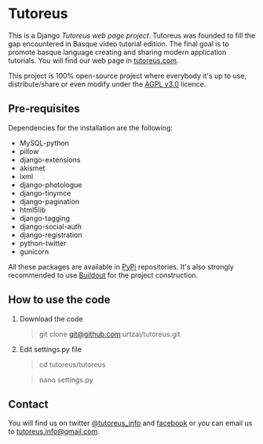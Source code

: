 Tutoreus
========

This is a Django *Tutoreus web page project*. Tutoreus was founded to fill the gap encountered in Basque video 
tutorial edition. The final goal is to promote basque language creating and sharing modern application tutorials. 
You will find our web page in [tutoreus.com](http://tutoreus.com).

This project is 100% open-source project where everybody it's up to use, distribute/share or even modify under the 
[AGPL v3.0](http://www.gnu.org/licenses/agpl-3.0.html#content) licence.

Pre-requisites
--------------

Dependencies for the installation are the following:

* MySQL-python
* pillow
* django-extensions
* akismet
* lxml
* django-photologue
* django-tinymce
* django-pagination
* html5lib
* django-tagging
* django-social-auth
* django-registration
* python-twitter
* gunicorn

All these packages are available in [PyPi](http://pypi.python.org/pypi) repositories. It's also strongly recommended 
to use [Buildout](http://www.buildout.org/) for the project construction.

How to use the code
-------------------

1. Download the code

    > git clone git@github.com:urtzai/tutoreus.git
    
2. Edit settings.py file

    > cd tutoreus/tutoreus
      
    > nano settings.py

Contact
-------

You will find us on twitter [@tutoreus_info](http://twitter.com/tutoreus_inf) and [facebook](http://www.facebook.com/pages/Tutoreus/288348697944020) or you can email us to tutoreus.info@gmail.com.
